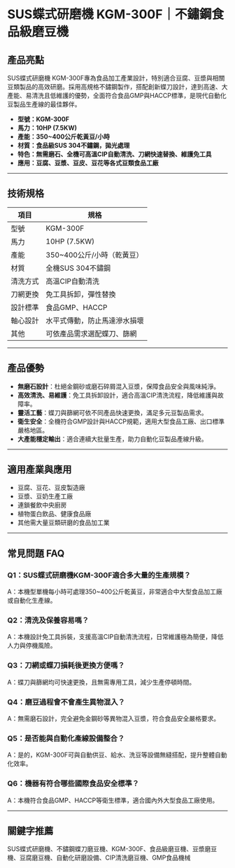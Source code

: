 # SUS蝶式研磨機 KGM-300F｜不鏽鋼食品級磨豆機

## 產品亮點

SUS蝶式研磨機 KGM-300F專為食品加工產業設計，特別適合豆腐、豆漿與相關豆類製品的高效研磨。採用高規格不鏽鋼製作，搭配創新蝶刀設計，達到高速、大產能、易清洗且低維護的優勢，全面符合食品GMP與HACCP標準，是現代自動化豆製品生產線的最佳夥伴。

- **型號：KGM-300F**
- **馬力：10HP (7.5KW)**
- **產能：350~400公斤乾黃豆/小時**
- **材質：食品級SUS 304不鏽鋼，拋光處理**
- **特色：無需磨石、全機可高溫CIP自動清洗、刀網快速替換、維護免工具**
- **應用：豆腐、豆漿、豆皮、豆花等各式豆類食品工廠**

---

## 技術規格

| 項目         | 規格                 |
| ------------ | -------------------- |
| 型號         | KGM-300F             |
| 馬力         | 10HP (7.5KW)         |
| 產能         | 350~400公斤/小時（乾黃豆）|
| 材質         | 全機SUS 304不鏽鋼    |
| 清洗方式     | 高溫CIP自動清洗      |
| 刀網更換     | 免工具拆卸，彈性替換 |
| 設計標準     | 食品GMP、HACCP      |
| 軸心設計     | 水平式傳動，防止馬達滲水損壞 |
| 其他         | 可依產品需求選配蝶刀、篩網 |

---

## 產品優勢

- **無磨石設計**：杜絕金鋼砂或磨石碎屑混入豆漿，保障食品安全與風味純淨。
- **高效清洗、易維護**：免工具拆卸設計，適合高溫CIP清洗流程，降低維護與故障率。
- **靈活工藝**：蝶刀與篩網可依不同產品快速更換，滿足多元豆製品需求。
- **衛生安全**：全機符合GMP設計與HACCP規範，適用大型食品工廠、出口標準嚴格地區。
- **大產能穩定輸出**：適合連續大批量生產，助力自動化豆製品產線升級。

---

## 適用產業與應用

- 豆腐、豆花、豆皮製造廠
- 豆漿、豆奶生產工廠
- 連鎖餐飲中央廚房
- 植物蛋白飲品、健康食品廠
- 其他需大量豆類研磨的食品加工業

---

## 常見問題 FAQ

### Q1：SUS蝶式研磨機KGM-300F適合多大量的生產規模？
A：本機型單機每小時可處理350~400公斤乾黃豆，非常適合中大型食品加工廠或自動化生產線。

### Q2：清洗及保養容易嗎？
A：本機設計免工具拆裝，支援高溫CIP自動清洗流程，日常維護極為簡便，降低人力與停機風險。

### Q3：刀網或蝶刀損耗後更換方便嗎？
A：蝶刀與篩網均可快速更換，且無需專用工具，減少生產停頓時間。

### Q4：磨豆過程會不會產生異物混入？
A：無需磨石設計，完全避免金鋼砂等異物混入豆漿，符合食品安全嚴格要求。

### Q5：是否能與自動化產線設備整合？
A：是的，KGM-300F可與自動供豆、給水、洗豆等設備無縫搭配，提升整體自動化效率。

### Q6：機器有符合哪些國際食品安全標準？
A：本機符合食品GMP、HACCP等衛生標準，適合國內外大型食品工廠使用。

---

## 關鍵字推薦

SUS蝶式研磨機、不鏽鋼蝶刀磨豆機、KGM-300F、食品級磨豆機、豆漿磨豆機、豆腐磨豆機、自動化研磨設備、CIP清洗磨豆機、GMP食品機械
